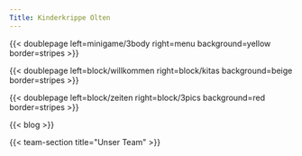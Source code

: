 ```yaml
---
Title: Kinderkrippe Olten
---
```

{{< doublepage left=minigame/3body right=menu background=yellow border=stripes >}}

{{< doublepage left=block/willkommen right=block/kitas background=beige border=stripes >}}

{{< doublepage left=block/zeiten right=block/3pics background=red border=stripes >}}

<!-- {{< doublepage left=block/3pics right=block/blog background=beige border=stripes >}} -->

<a name="blog" style="color: inherit; text-decoration: inherit">
{{< blog >}}
</a>

{{< team-section title="Unser Team" >}}
